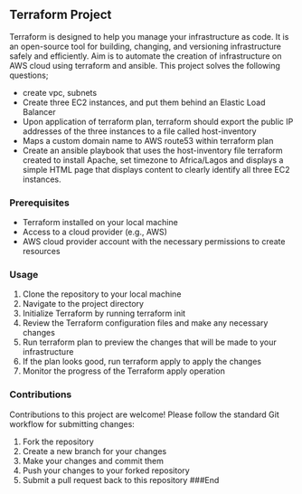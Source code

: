 ## Terraform Project
Terraform is designed to help you manage your infrastructure as code. It is an open-source tool for building, changing, and versioning infrastructure safely and efficiently.
Aim is to automate the creation of infrastructure on AWS cloud using terraform and ansible. This project solves the following questions;
- create vpc, subnets
- Create three EC2 instances, and put them behind an Elastic Load Balancer
- Upon application of terraform plan, terraform should export the public IP addresses of the three instances to a file called host-inventory
- Maps a custom domain name to AWS route53 within terraform plan
- Create an ansible playbook that uses the host-inventory file terraform created to install Apache, set timezone to Africa/Lagos and displays a simple HTML page that displays content to clearly identify all three EC2 instances.
### Prerequisites
- Terraform installed on your local machine
- Access to a cloud provider (e.g., AWS)
- AWS cloud provider account with the necessary permissions to create resources
### Usage
1. Clone the repository to your local machine
2. Navigate to the project directory
3. Initialize Terraform by running terraform init
4. Review the Terraform configuration files and make any necessary changes
5. Run terraform plan to preview the changes that will be made to your infrastructure
6. If the plan looks good, run terraform apply to apply the changes
7. Monitor the progress of the Terraform apply operation
### Contributions

Contributions to this project are welcome! Please follow the standard Git workflow for submitting changes:
1. Fork the repository
2. Create a new branch for your changes
3. Make your changes and commit them
4. Push your changes to your forked repository
5. Submit a pull request back to this repository
###End
